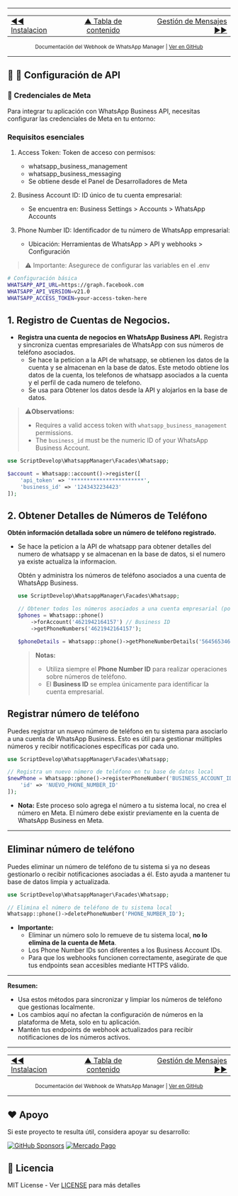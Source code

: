 
---

<div align="center">
<table>
  <tr>
    <td align="left">
      <a href="01-instalacion.md" title="Sección anterior">◄◄ Instalacion</a>
    </td>
    <td align="center">
      <a href="../intro.md" title="Tabla de contenido">▲ Tabla de contenido</a>
    </td>
    <td align="right">
      <a href="03-mensajes.md" title="Sección siguiente: Envío de Mensajes">Gestión de Mensajes ►►</a>
    </td>
  </tr>
</table>
</div>

<div align="center">
<sub>Documentación del Webhook de WhatsApp Manager | 
<a href="https://github.com/djdang3r/whatsapp-api-manager">Ver en GitHub</a></sub>
</div>

---

## 🚀 🧩 Configuración de API

### 🔑 Credenciales de Meta
Para integrar tu aplicación con WhatsApp Business API, necesitas configurar las credenciales de Meta en tu entorno:

### Requisitos esenciales

1. Access Token: Token de acceso con permisos:
    - whatsapp_business_management
    - whatsapp_business_messaging
    - Se obtiene desde el Panel de Desarrolladores de Meta

2. Business Account ID: ID único de tu cuenta empresarial:
    - Se encuentra en: Business Settings > Accounts > WhatsApp Accounts

3. Phone Number ID: Identificador de tu número de WhatsApp empresarial:
    - Ubicación: Herramientas de WhatsApp > API y webhooks > Configuración

>⚠️ Importante:
>Asegurece de configurar las variables en el .env

```sh
# Configuración básica
WHATSAPP_API_URL=https://graph.facebook.com
WHATSAPP_API_VERSION=v21.0
WHATSAPP_ACCESS_TOKEN=your-access-token-here
```

## 1. Registro de Cuentas de Negocios.

- **Registra una cuenta de negocios en WhatsApp Business API.**
    Registra y sincroniza cuentas empresariales de WhatsApp con sus números de teléfono asociados.
    - Se hace la peticion a la API de whatsapp, se obtienen los datos de la cuenta y se almacenan en la base de datos. Este metodo obtiene los datos de la cuenta, los telefonos de whatsapp asociados a la cuenta y el perfil de cada numero de telefono.
    - Se usa para Obtener los datos desde la API y alojarlos en la base de datos.
  
> ⚠️**Observations:**
> - Requires a valid access token with `whatsapp_business_management` permissions.
> - The `business_id` must be the numeric ID of your WhatsApp Business Account.

  ```php
  use ScriptDevelop\WhatsappManager\Facades\Whatsapp;

  $account = Whatsapp::account()->register([
      'api_token' => '***********************',
      'business_id' => '1243432234423'
  ]);
  ```

## 2. Obtener Detalles de Números de Teléfono
**Obtén información detallada sobre un número de teléfono registrado.**

- Se hace la peticion a la API de whatsapp para obtener detalles del numero de whatsapp y se almacenan en la base de datos, si el numero ya existe actualiza la informacion.

    Obtén y administra los números de teléfono asociados a una cuenta de WhatsApp Business.
    ```php
    use ScriptDevelop\WhatsappManager\Facades\Whatsapp;

    // Obtener todos los números asociados a una cuenta empresarial (por Business ID)
    $phones = Whatsapp::phone()
        ->forAccount('4621942164157') // Business ID
        ->getPhoneNumbers('4621942164157');

    $phoneDetails = Whatsapp::phone()->getPhoneNumberDetails('564565346546');
    ```
    > **Notas:**
    > - Utiliza siempre el **Phone Number ID** para realizar operaciones sobre números de teléfono.
    > - El **Business ID** se emplea únicamente para identificar la cuenta empresarial.


## Registrar número de teléfono

Puedes registrar un nuevo número de teléfono en tu sistema para asociarlo a una cuenta de WhatsApp Business. Esto es útil para gestionar múltiples números y recibir notificaciones específicas por cada uno.

```php
use ScriptDevelop\WhatsappManager\Facades\Whatsapp;

// Registra un nuevo número de teléfono en tu base de datos local
$newPhone = Whatsapp::phone()->registerPhoneNumber('BUSINESS_ACCOUNT_ID', [
    'id' => 'NUEVO_PHONE_NUMBER_ID'
]);
```

- **Nota:** Este proceso solo agrega el número a tu sistema local, no crea el número en Meta. El número debe existir previamente en la cuenta de WhatsApp Business en Meta.

---

## Eliminar número de teléfono

Puedes eliminar un número de teléfono de tu sistema si ya no deseas gestionarlo o recibir notificaciones asociadas a él. Esto ayuda a mantener tu base de datos limpia y actualizada.

```php
use ScriptDevelop\WhatsappManager\Facades\Whatsapp;

// Elimina el número de teléfono de tu sistema local
Whatsapp::phone()->deletePhoneNumber('PHONE_NUMBER_ID');
```

- **Importante:**  
  - Eliminar un número solo lo remueve de tu sistema local, **no lo elimina de la cuenta de Meta**.
  - Los Phone Number IDs son diferentes a los Business Account IDs.
  - Para que los webhooks funcionen correctamente, asegúrate de que tus endpoints sean accesibles mediante HTTPS válido.

---

**Resumen:**
- Usa estos métodos para sincronizar y limpiar los números de teléfono que gestionas localmente.
- Los cambios aquí no afectan la configuración de números en la plataforma de Meta, solo en tu aplicación.
- Mantén tus endpoints de webhook actualizados para recibir notificaciones de los números activos.


---

<div align="center">
<table>
  <tr>
    <td align="left">
      <a href="01-instalacion.md" title="Sección anterior: Instalacion">◄◄ Instalacion</a>
    </td>
    <td align="center">
      <a href="../intro.md" title="Tabla de contenido">▲ Tabla de contenido</a>
    </td>
    <td align="right">
      <a href="03-mensajes.md" title="Sección siguiente: Envío de Mensajes">Gestión de Mensajes ►►</a>
    </td>
  </tr>
</table>
</div>

<div align="center">
<sub>Documentación del Webhook de WhatsApp Manager | 
<a href="https://github.com/djdang3r/whatsapp-api-manager">Ver en GitHub</a></sub>
</div>

---

## ❤️ Apoyo

Si este proyecto te resulta útil, considera apoyar su desarrollo:

[![GitHub Sponsors](https://img.shields.io/badge/Sponsor%20me-GitHub-blue?style=for-the-badge&logo=github)](https://github.com/sponsors/djdang3r)
[![Mercado Pago](https://img.shields.io/badge/Donar%20con-Mercado%20Pago-blue?style=for-the-badge&logo=mercadopago)](https://mpago.li/2qe5G7E)

## 📄 Licencia

MIT License - Ver [LICENSE](LICENSE) para más detalles